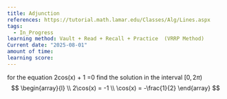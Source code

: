 ```yaml
---
title: Adjunction
references: https://tutorial.math.lamar.edu/Classes/Alg/Lines.aspx
tags:
  - In_Progress
learning method: Vault + Read + Recall + Practice  (VRRP Method)
Current date: "2025-08-01"
amount of time: 
learning score:
---
```


for the equation 2cos(x) + 1 =0 
find the solution in the interval $[0,2\pi)$ 
$$
\begin{array}{l}  \\
2\cos(x)  = -1    \\
\cos(x) =   -\frac{1}{2}
\end{array}
$$
